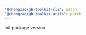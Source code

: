 ```yaml
---
"@chengzao/gh-toolkit-cli": patch
"@chengzao/gh-toolkit-utils": patch
---
```


init package version
